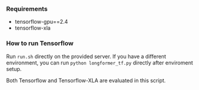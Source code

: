 ### Requirements

* tensorflow-gpu==2.4
* tensorflow-xla


### How to run Tensorflow

Run `run.sh` directly on the provided server. If you have a different environment, you can run `python longformer_tf.py` directly after enviroment setup.

Both Tensorflow and Tensorflow-XLA are evaluated in this script.
